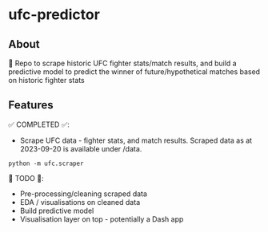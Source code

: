 # ufc-predictor

## About
🥊 Repo to scrape historic UFC fighter stats/match results, and build a predictive model to predict the winner of future/hypothetical matches based on historic fighter stats

## Features
✅ COMPLETED ✅:
- Scrape UFC data - fighter stats, and match results. Scraped data as at 2023-09-20 is available under /data.
```
python -m ufc.scraper
```

🚧 TODO 🚧:
- Pre-processing/cleaning scraped data
- EDA / visualisations on cleaned data
- Build predictive model
- Visualisation layer on top - potentially a Dash app
